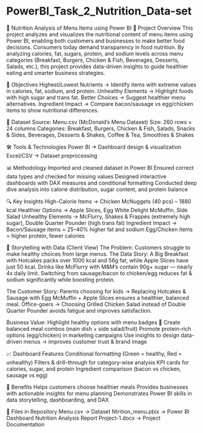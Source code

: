 # PowerBI_Task_2_Nutrition_Data-set


🍔 Nutrition Analysis of Menu Items using Power BI
📌 Project Overview
This project analyzes and visualizes the nutritional content of menu items using Power BI, enabling both customers and businesses to make better food decisions.
Consumers today demand transparency in food nutrition. By analyzing calories, fat, sugars, protein, and sodium levels across menu categories (Breakfast, Burgers, Chicken & Fish, Beverages, Desserts, Salads, etc.), this project provides data-driven insights to guide healthier eating and smarter business strategies.

🎯 Objectives
Highest/Lowest Nutrients → Identify items with extreme values in calories, fat, sodium, and protein.
Unhealthy Elements → Highlight foods with high sugar and trans fat.
Better Choices → Suggest healthier menu alternatives.
Ingredient Impact → Compare bacon/sausage vs egg/chicken items to show nutritional differences.

📂 Dataset
Source: Menu.csv (McDonald’s Menu Dataset)
Size: 260 rows × 24 columns
Categories: Breakfast, Burgers, Chicken & Fish, Salads, Snacks & Sides, Beverages, Desserts & Shakes, Coffee & Tea, Smoothies & Shakes

🛠 Tools & Technologies
Power BI → Dashboard design & visualization
Excel/CSV → Dataset preprocessing

📊 Methodology
Imported and cleaned dataset in Power BI
Ensured correct data types and checked for missing values
Designed interactive dashboards with DAX measures and conditional formatting
Conducted deep dive analysis into calorie distribution, sugar content, and protein balance

🔍 Key Insights
High-Calorie Items → Chicken McNuggets (40 pcs) – 1880 kcal
Healthier Options → Apple Slices, Egg White Delight McMuffin, Side Salad
Unhealthy Elements → McFlurry, Shakes & Frappés (extremely high sugar), Double Quarter Pounder (high trans fat)
Ingredient Impact →
Bacon/Sausage items = 25–40% higher fat and sodium
Egg/Chicken items = higher protein, fewer calories

📖 Storytelling with Data (Client View)
The Problem: Customers struggle to make healthy choices from large menus.
The Data Story:
A Big Breakfast with Hotcakes packs over 1000 kcal and 56g fat, while Apple Slices have just 50 kcal.
Drinks like McFlurry with M&M’s contain 90g+ sugar — nearly 4x daily limit.
Switching from sausage/bacon to chicken/egg reduces fat & sodium significantly while boosting protein.

The Customer Story:
Parents choosing for kids → Replacing Hotcakes & Sausage with Egg McMuffin + Apple Slices ensures a healthier, balanced meal.
Office-goers → Choosing Grilled Chicken Salad instead of Double Quarter Pounder avoids fatigue and improves satisfaction.

Business Value:
Highlight healthy options with menu badges 🥗
Create balanced meal combos (main dish + side salad/fruit)
Promote protein-rich options (egg/chicken) in marketing campaigns
Use insights to design data-driven menus → improves customer trust & brand image

📈 Dashboard Features
Conditional formatting (Green = healthy, Red = unhealthy)
Filters & drill-through for category-wise analysis
KPI cards for calories, sugar, and protein
Ingredient comparison (bacon vs chicken, sausage vs egg)

🚀 Benefits
Helps customers choose healthier meals
Provides businesses with actionable insights for menu planning
Demonstrates Power BI skills in data storytelling, dashboarding, and DAX

📎 Files in Repository
Menu.csv → Dataset
Ntrition_menu.pbix → Power BI Dashboard
Nutrition Analysis Report Project-1.docx → Project Documentation
